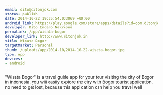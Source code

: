 ```yaml
--- 
email: dito@ditonjok.com
status: publish
date: 2014-10-22 19:35:54.033069 +00:00
android_link: https://play.google.com/store/apps/details?id=com.ditonjok.wisatabogor
developer: Dito Endero Nakresna
permalink: /app/wisata-bogor
developer_link: http://www.ditonjok.in
title: Wisata Bogor
targetMarket: Personal
thumb: /uploads/app/2014-10/2014-10-22-wisata-bogor.jpg
type: app
devices: 
- android
---
```


"Wisata Bogor"  is a travel guide app for your tour visiting the city of Bogor in Indonesia. you will easily explore the city with Bogor tourist application. no need to get lost, because this application can help you travel well
